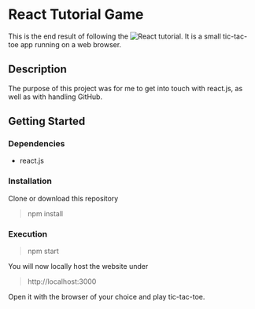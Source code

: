 # React Tutorial Game
This is the end result of following the ![React tutorial](https://react.dev/learn/tutorial-tic-tac-toe).
It is a small tic-tac-toe app running on a web browser.

## Description
The purpose of this project was for me to get into touch with react.js, as well as with handling GitHub.

## Getting Started

### Dependencies
- react.js

### Installation
Clone or download this repository
> npm install

### Execution
> npm start

You will now locally host the website under
> http://localhost:3000

Open it with the browser of your choice and play tic-tac-toe.

